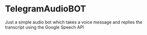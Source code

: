 # TelegramAudioBOT
Just a simple audio bot which takes a voice message and replies the transcript using the Google Speech API
